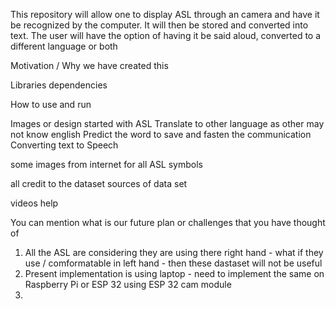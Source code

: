 This repository will allow one to display ASL through an camera and have it be recognized by the computer. It will then be stored and converted into text. The user will have the option of having it be said aloud, converted to a different language or both

Motivation / Why we have created this

Libraries dependencies

How to use and run

Images or design 
  started with ASL
  Translate to other language as other may not know english
  Predict the word to save and fasten the communication
  Converting text to Speech


some images from internet for all ASL symbols

all credit to the dataset 
  sources of data set 
  
videos help

You can mention what is our future plan or challenges that you have thought of
  1.  All the ASL are considering they are using there right hand - what if they use / comformatable in left hand - then these dastaset will not be useful
  2.  Present implementation is using laptop - need to implement the same on Raspberry Pi or ESP 32 using ESP 32 cam module
  3.  
